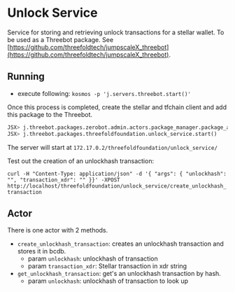 # Unlock Service

Service for storing and retrieving unlock transactions for a stellar wallet.
To be used as a Threebot package. See [https://github.com/threefoldtech/jumpscaleX_threebot](https://github.com/threefoldtech/jumpscaleX_threebot).

## Running

- execute following:
`kosmos -p 'j.servers.threebot.start()'`

Once this process is completed, create the stellar and tfchain client and add this package to the Threebot.

```python
JSX> j.threebot.packages.zerobot.admin.actors.package_manager.package_add(git_url="https://github.com/threefoldfoundation/tft-stellar/tree/master/ThreeBotPackages/unlock-service", install_kwargs={ "domain": "testnet.threefold.io" })
JSX> j.threebot.packages.threefoldfoundation.unlock_service.start()
```

The server will start at `172.17.0.2/threefoldfoundation/unlock_service/`

Test out the creation of an unlockhash transaction:

`curl -H "Content-Type: application/json" -d '{ "args": { "unlockhash": "", "transaction_xdr": "" }}' -XPOST http://localhost/threefoldfoundation/unlock_service/create_unlockhash_transaction`

## Actor

There is one actor with 2 methods.

- `create_unlockhash_transaction`: creates an unlockhash transaction and stores it in bcdb.
  - param `unlockhash`: unlockhash of transaction
  - param `transaction_xdr`: Stellar transaction in xdr string
- `get_unlockhash_transaction`: get's an unlockhash transaction by hash.
  - param `unlockhash`: unlockhash of transaction to look up
